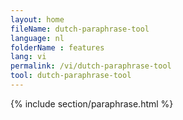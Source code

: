```yaml
---
layout: home
fileName: dutch-paraphrase-tool
language: nl
folderName : features
lang: vi
permalink: /vi/dutch-paraphrase-tool
tool: dutch-paraphrase-tool
---
```

{% include section/paraphrase.html %}